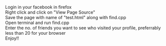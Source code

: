 Login in your facebook in firefox <br />
Right click and click on "View Page Source"<br />
Save the page with name of "test.html" along with find.cpp<br />
Open terminal and run find.cpp<br />
Enter the no. of friends you want to see who visited your profile, preferrably less than 20 for your browser<br />
Enjoy!!
